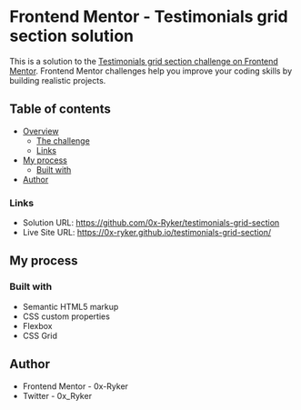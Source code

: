 # Frontend Mentor - Testimonials grid section solution

This is a solution to the [Testimonials grid section challenge on Frontend Mentor](https://www.frontendmentor.io/challenges/testimonials-grid-section-Nnw6J7Un7). Frontend Mentor challenges help you improve your coding skills by building realistic projects. 

## Table of contents

- [Overview](#overview)
  - [The challenge](#the-challenge)
  - [Links](#links)
- [My process](#my-process)
  - [Built with](#built-with)
- [Author](#author)


### Links

- Solution URL: https://github.com/0x-Ryker/testimonials-grid-section
- Live Site URL: https://0x-ryker.github.io/testimonials-grid-section/

## My process

### Built with

- Semantic HTML5 markup
- CSS custom properties
- Flexbox
- CSS Grid

## Author
- Frontend Mentor - 0x-Ryker
- Twitter - 0x_Ryker
